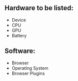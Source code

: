 ## Hardware to be listed: 
* Device
* CPU
* GPU
* Battery

## Software:
* Browser
* Operating System
* Browser Plugins